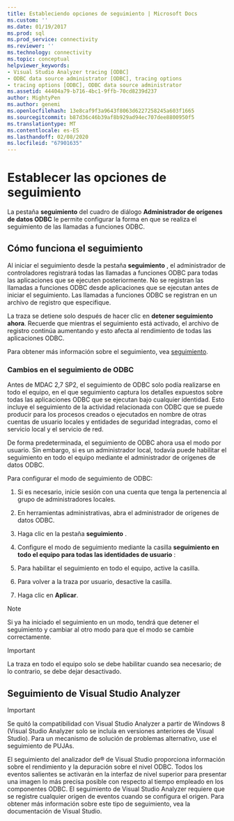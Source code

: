 ```yaml
---
title: Estableciendo opciones de seguimiento | Microsoft Docs
ms.custom: ''
ms.date: 01/19/2017
ms.prod: sql
ms.prod_service: connectivity
ms.reviewer: ''
ms.technology: connectivity
ms.topic: conceptual
helpviewer_keywords:
- Visual Studio Analyzer tracing [ODBC]
- ODBC data source administrator [ODBC], tracing options
- tracing options [ODBC], ODBC data source administrator
ms.assetid: 44404a79-b716-4bc1-9ffb-70cd8239d237
author: MightyPen
ms.author: genemi
ms.openlocfilehash: 13e8caf9f3a9643f8063d6227258245a603f1665
ms.sourcegitcommit: b87d36c46b39af8b929ad94ec707dee8800950f5
ms.translationtype: MT
ms.contentlocale: es-ES
ms.lasthandoff: 02/08/2020
ms.locfileid: "67901635"
---
```

# <a name="setting-tracing-options"></a>Establecer las opciones de seguimiento
La pestaña **seguimiento** del cuadro de diálogo **Administrador de orígenes de datos ODBC** le permite configurar la forma en que se realiza el seguimiento de las llamadas a funciones ODBC.  
  
## <a name="how-tracing-works"></a>Cómo funciona el seguimiento  
 Al iniciar el seguimiento desde la pestaña **seguimiento** , el administrador de controladores registrará todas las llamadas a funciones ODBC para todas las aplicaciones que se ejecuten posteriormente. No se registran las llamadas a funciones ODBC desde aplicaciones que se ejecutan antes de iniciar el seguimiento. Las llamadas a funciones ODBC se registran en un archivo de registro que especifique.  
  
 La traza se detiene solo después de hacer clic en **detener seguimiento ahora**. Recuerde que mientras el seguimiento está activado, el archivo de registro continúa aumentando y esto afecta al rendimiento de todas las aplicaciones ODBC.  
  
 Para obtener más información sobre el seguimiento, vea [seguimiento](../../odbc/reference/develop-app/tracing.md).  
  
### <a name="changes-in-odbc-tracing"></a>Cambios en el seguimiento de ODBC  
 Antes de MDAC 2,7 SP2, el seguimiento de ODBC solo podía realizarse en todo el equipo, en el que seguimiento captura los detalles expuestos sobre todas las aplicaciones ODBC que se ejecutan bajo cualquier identidad. Esto incluye el seguimiento de la actividad relacionada con ODBC que se puede producir para los procesos creados o ejecutados en nombre de otras cuentas de usuario locales y entidades de seguridad integradas, como el servicio local y el servicio de red.  
  
 De forma predeterminada, el seguimiento de ODBC ahora usa el modo por usuario. Sin embargo, si es un administrador local, todavía puede habilitar el seguimiento en todo el equipo mediante el administrador de orígenes de datos ODBC.  
  
 Para configurar el modo de seguimiento de ODBC:  
  
1.  Si es necesario, inicie sesión con una cuenta que tenga la pertenencia al grupo de administradores locales.  
  
2.  En herramientas administrativas, abra el administrador de orígenes de datos ODBC.  
  
3.  Haga clic en la pestaña **seguimiento** .  
  
4.  Configure el modo de seguimiento mediante la casilla **seguimiento en todo el equipo para todas las identidades de usuario** :  
  
5.  Para habilitar el seguimiento en todo el equipo, active la casilla.  
  
6.  Para volver a la traza por usuario, desactive la casilla.  
  
7.  Haga clic en **Aplicar**.  
  
> [!NOTE]  
>  Si ya ha iniciado el seguimiento en un modo, tendrá que detener el seguimiento y cambiar al otro modo para que el modo se cambie correctamente.  
  
> [!IMPORTANT]  
>  La traza en todo el equipo solo se debe habilitar cuando sea necesario; de lo contrario, se debe dejar desactivado.  
  
## <a name="visual-studio-analyzer-tracing"></a>Seguimiento de Visual Studio Analyzer  
  
> [!IMPORTANT]  
>  Se quitó la compatibilidad con Visual Studio Analyzer a partir de Windows 8 (Visual Studio Analyzer solo se incluía en versiones anteriores de Visual Studio). Para un mecanismo de solución de problemas alternativo, use el seguimiento de PUJAs.  
  
 El seguimiento del analizador de® de Visual Studio proporciona información sobre el rendimiento y la depuración sobre el nivel ODBC. Todos los eventos salientes se activarán en la interfaz de nivel superior para presentar una imagen lo más precisa posible con respecto al tiempo empleado en los componentes ODBC. El seguimiento de Visual Studio Analyzer requiere que se registre cualquier origen de eventos cuando se configura el origen. Para obtener más información sobre este tipo de seguimiento, vea la documentación de Visual Studio.
